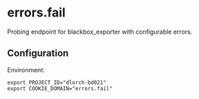 errors.fail
===========

Probing endpoint for blackbox_exporter with configurable errors.

Configuration
-------------

Environment:

```
export PROJECT_ID="dlorch-bd021"
export COOKIE_DOMAIN="errors.fail"
```
